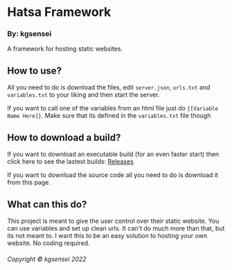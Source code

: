 # Hatsa Framework
### By: kgsensei
A framework for hosting static websites.

## How to use?
All you need to do is download the files, edit `server.json`, `urls.txt` and `variables.txt` to your liking and then start the server.

If you want to call one of the variables from an html file just do `{[Variable Name Here]}`. Make sure that its defined in the `variables.txt` file though

## How to download a build?
If you want to download an executable build (for an even faster start) then click here to see the lastest builds: [Releases](https://github.com/kgsensei/Hatsa/releases)

If you want to download the source code all you need to do is download it from this page.

## What can this do?
This project is meant to give the user control over their static website. You can use variables and set up clean urls. It can't do much more than that, but its not meant to. I want this to be an easy solution to hosting your own website. No coding required.

###### Copyright &copy; kgsensei 2022
